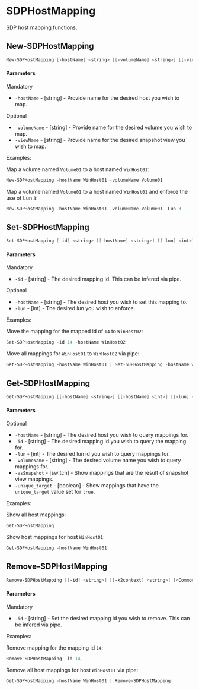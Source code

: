 # SDPHostMapping

SDP host mapping functions.

## New-SDPHostMapping
```PowerShell
New-SDPHostMapping [-hostName] <string> [[-volumeName] <string>] [[-viewName] <string>] [[-k2context] <string>] [<CommonParameters>]
```

#### Parameters

Mandatory
* `-hostName` - [string] - Provide name for the desired host you wish to map. 

Optional
* `-volumeName` - [string] - Provide name for the desired volume you wish to map. 
* `-viewName` - [string] - Provide name for the desired snapshot view you wish to map.

Examples:

Map a volume named `Volume01` to a host named `WinHost01`:

```PowerShell
New-SDPHostMapping -hostName WinHost01 -volumeName Volume01
```

Map a volume named `Volume01` to a host named `WinHost01` and enforce the use of Lun `3`:

```PowerShell
New-SDPHostMapping -hostName WinHost01 -volumeName Volume01 -Lun 3
```

## Set-SDPHostMapping
```PowerShell
Set-SDPHostMapping [-id] <string> [[-hostName] <string>] [[-lun] <int>] [[-k2context] <string>] [<CommonParameters>]
```

#### Parameters

Mandatory
* `-id` - [string] - The desired mapping id. This can be infered via pipe. 

Optional
* `-hostName` - [string] - The desired host you wish to set this mapping to. 
* `-lun` - [int] - The desired lun you wish to enforce. 

Examples:

Move the mapping for the mapped id of `14` to `WinHost02`:

```PowerShell
Set-SDPHostMapping -id 14 -hostName WinHost02
```

Move all mappings for `WinHost01` to `WinHost02` via pipe:

```PowerShell
Get-SDPHostMapping -hostName WinHost01 | Set-SDPHostMapping -hostName WinHost02
```

## Get-SDPHostMapping
```PowerShell
Get-SDPHostMapping [[-hostName] <string>] [[-hostName] <int>] [[-lun] <int>] [[-unique_target] <bool>] [[-volumeName] <string>] [[-k2context] <string>] [-asSnapshot] [<CommonParameters>]
```

#### Parameters

Optional
* `-hostName` - [string] - The desired host you wish to query mappings for.  
* `-id` - [string] - The desired mapping id you wish to query the mapping for. 
* `-lun` - [int] - The desired lun id you wish to query mappings for. 
* `-volumeName` - [string] - The desired volume name you wish to query mappings for. 
* `-asSnapshot` - [switch] - Show mappings that are the result of snapshot view mappings. 
* `-unique_target` - [boolean] - Show mappings that have the `unique_target` value set for `true`.

Examples:

Show all host mappings:

```PowerShell
Get-SDPHostMapping
```

Show host mappings for host `WinHost01`:

```PowerShell
Get-SDPHostMapping -hostName WinHost01 
```

## Remove-SDPHostMapping
```PowerShell
Remove-SDPHostMapping [[-id] <string>] [[-k2context] <string>] [<CommonParameters>]
```

#### Parameters

Mandatory
* `-id` - [string] - Set the desired mapping id you wish to remove. This can be infered via pipe. 

Examples:

Remove mapping for the mapping id `14`:

```PowerShell
Remove-SDPHostMapping -id 14
```

Remove all host mappings for host `WinHost01` via pipe:

```PowerShell
Get-SDPHostMapping -hostName WinHost01 | Remove-SDPHostMapping
```